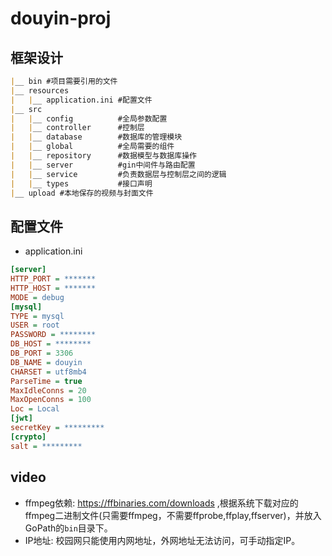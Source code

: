 # douyin-proj

## 框架设计
```markdown
|__ bin #项目需要引用的文件                   
|__ resources  
|   |__ application.ini #配置文件  
|__ src  
|   |__ config          #全局参数配置  
|   |__ controller      #控制层  
|   |__ database        #数据库的管理模块  
|   |__ global          #全局需要的组件  
|   |__ repository      #数据模型与数据库操作  
|   |__ server          #gin中间件与路由配置  
|   |__ service         #负责数据层与控制层之间的逻辑  
|   |__ types           #接口声明  
|__ upload #本地保存的视频与封面文件
```

## 配置文件

- application.ini

```ini
[server]
HTTP_PORT = *******
HTTP_HOST = *******
MODE = debug
[mysql]
TYPE = mysql
USER = root
PASSWORD = ********
DB_HOST = ********
DB_PORT = 3306
DB_NAME = douyin
CHARSET = utf8mb4
ParseTime = true
MaxIdleConns = 20
MaxOpenConns = 100
Loc = Local
[jwt]
secretKey = *********
[crypto]
salt = *********
```

## video
* ffmpeg依赖: https://ffbinaries.com/downloads ,根据系统下载对应的ffmpeg二进制文件(只需要ffmpeg，不需要ffprobe,ffplay,ffserver)，并放入GoPath的`bin`目录下。
* IP地址: 校园网只能使用内网地址，外网地址无法访问，可手动指定IP。


